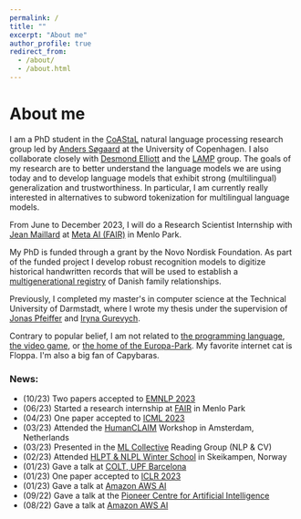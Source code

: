 ```yaml
---
permalink: /
title: ""
excerpt: "About me"
author_profile: true
redirect_from: 
  - /about/
  - /about.html
---
```


About me
===
I am a PhD student in the [CoAStaL](https://coastalcph.github.io/) natural language processing research group led by [Anders Søgaard](https://anderssoegaard.github.io/) at the University of Copenhagen. I also collaborate closely with [Desmond Elliott](https://elliottd.github.io/) and the [LAMP](https://elliottd.github.io/lamp_about.html) group. The goals of my research are to better understand the language models we are using today and to develop language models that exhibit strong (multilingual) generalization and trustworthiness. In particular, I am currently really interested in alternatives to subword tokenization for multilingual language models.

From June to December 2023, I will do a Research Scientist Internship with [Jean Maillard](http://www.maillard.it/) at [Meta AI (FAIR)](https://ai.meta.com/research/) in Menlo Park.


My PhD is funded through a grant by the Novo Nordisk Foundation. As part of the funded project I develop robust recognition models to digitize historical handwritten records that will be used to establish a [multigenerational registry](https://novonordiskfonden.dk/en/news/kunstig-intelligens-skal-kortlaegge-danskernes-stam-trae-og-styrke-forskning/) of Danish family relationships.

Previously, I completed my master's in computer science at the Technical University of Darmstadt, where I wrote my thesis under the supervision of [Jonas Pfeiffer](https://pfeiffer.ai) and [Iryna Gurevych](https://www.informatik.tu-darmstadt.de/ukp/ukp_home/head_ukp/index.en.jsp).

Contrary to popular belief, I am not related to [the programming language](https://en.wikipedia.org/wiki/Rust_(programming_language)), [the video game](https://en.wikipedia.org/wiki/Rust_(video_game)), or [the home of the Europa-Park](https://en.wikipedia.org/wiki/Rust,_Baden-W%C3%BCrttemberg). My favorite internet cat is Floppa. I'm also a big fan of Capybaras.

### News:

- (10/23) Two papers accepted to [EMNLP 2023](https://2023.emnlp.org/)
- (06/23) Started a research internship at [FAIR](https://ai.meta.com/research/) in Menlo Park
- (04/23) One paper accepted to [ICML 2023](https://icml.cc/)
- (03/23) Attended the [HumanCLAIM](https://clap-lab.github.io/workshop) Workshop in Amsterdam, Netherlands
- (03/23) Presented in the [ML Collective](https://mlcollective.org/community/) Reading Group (NLP & CV)
- (02/23) Attended [HLPT & NLPL Winter School](http://wiki.nlpl.eu/Community/training) in Skeikampen, Norway
- (01/23) Gave a talk at [COLT, UPF Barcelona](https://www.upf.edu/web/colt)
- (01/23) One paper accepted to [ICLR 2023](https://iclr.cc/)
- (01/23) Gave a talk at [Amazon AWS AI](https://www.amazon.science/)
- (09/22) Gave a talk at the [Pioneer Centre for Artificial Intelligence](https://www.aicentre.dk/)
- (08/22) Gave a talk at [Amazon AWS AI](https://www.amazon.science/)
